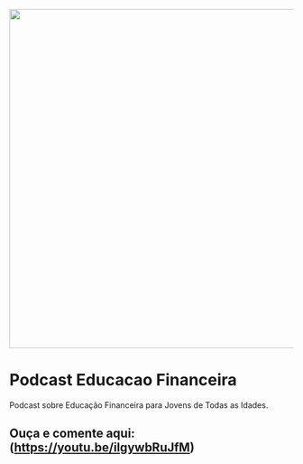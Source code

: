 <p align="center">
<img 
    src="DALL·E 2025-01-15 09.32.52 - A vibrant and colorful illustration of a diverse group of three young Brazilians (different genders and ethnicities) sitting together at a table, mana.webp"
    width="600"
/>
</p>

# Podcast Educacao Financeira 
Podcast sobre Educação Financeira para Jovens de Todas as Idades.

## Ouça e comente aqui:(https://youtu.be/ilgywbRuJfM)

